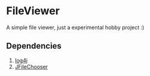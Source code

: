 # FileViewer

A simple file viewer, just a experimental hobby project :)

## Dependencies
1) [log4j](http://www.java2s.com/Code/Jar/l/Downloadlog4jjar.htm)
2) [JFileChooser](http://www.java2s.com/Code/Jar/j/Downloadjfontchooserjar.htm)
